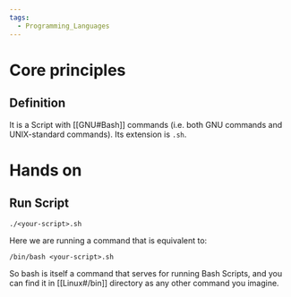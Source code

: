```yaml
---
tags:
  - Programming_Languages
---
```

# Core principles
## Definition
It is a Script with [[GNU#Bash]] commands (i.e. both GNU commands and UNIX-standard commands). Its extension is ```.sh```.
# Hands on
## Run Script
```shell
./<your-script>.sh
```
Here we are running a command that is equivalent to:
```shell
/bin/bash <your-script>.sh
```
So bash is itself a command that serves for running Bash Scripts, and you can find it in [[Linux#/bin]] directory as any other command you imagine.
